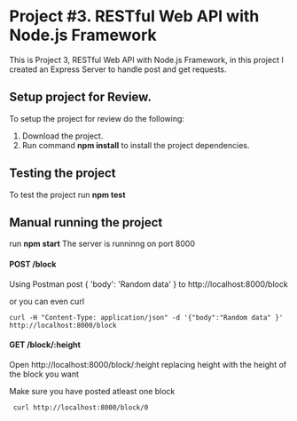 # Project #3. RESTful Web API with Node.js Framework

This is Project 3, RESTful Web API with Node.js Framework, in this project I created an Express Server to handle post and get requests.

## Setup project for Review.

To setup the project for review do the following:
1. Download the project.
2. Run command __npm install__ to install the project dependencies.

## Testing the project

To test the project run __npm test__

## Manual running the project

run __npm start__
The server is runninng on port 8000

#### POST /block

Using Postman post { 'body': 'Random data' } to http://localhost:8000/block

or you can even curl

```
curl -H "Content-Type: application/json" -d '{"body":"Random data" }' http://localhost:8000/block
```

#### GET /block/:height

Open http://localhost:8000/block/:height replacing height with the height of the block you want

Make sure you have posted atleast one block

```
 curl http://localhost:8000/block/0
```

